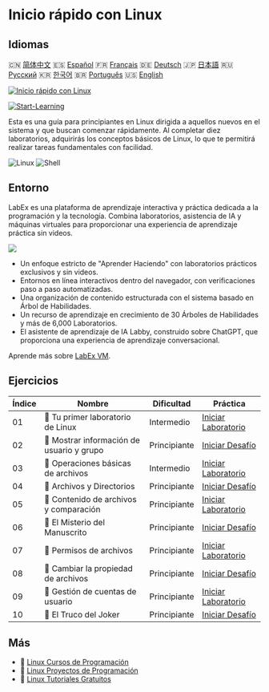 # Inicio rápido con Linux

## Idiomas

🇨🇳 [简体中文](README_zh.md) 🇪🇸 [Español](README_es.md) 🇫🇷 [Français](README_fr.md) 🇩🇪 [Deutsch](README_de.md) 🇯🇵 [日本語](README_ja.md) 🇷🇺 [Русский](README_ru.md) 🇰🇷 [한국어](README_ko.md) 🇧🇷 [Português](README_pt.md) 🇺🇸 [English](README.md) 

[![Inicio rápido con Linux](https://cover-creator.labex.io/quick-start-with-linux.png?lang=es)](https://labex.io/es/courses/quick-start-with-linux)

[![Start-Learning](https://img.shields.io/badge/Start-Learning-whitesmoke?style=for-the-badge)](https://labex.io/es/courses/quick-start-with-linux)

Esta es una guía para principiantes en Linux dirigida a aquellos nuevos en el sistema y que buscan comenzar rápidamente. Al completar diez laboratorios, adquirirás los conceptos básicos de Linux, lo que te permitirá realizar tareas fundamentales con facilidad.

![Linux](https://img.shields.io/badge/Linux-whitesmoke?style=for-the-badge&logo=linux)
![Shell](https://img.shields.io/badge/Shell-whitesmoke?style=for-the-badge&logo=shell)


## Entorno

LabEx es una plataforma de aprendizaje interactiva y práctica dedicada a la programación y la tecnología. Combina laboratorios, asistencia de IA y máquinas virtuales para proporcionar una experiencia de aprendizaje práctica sin videos.

![](https://tutorial-screenshot.getvm.io/images/vm-1725247253.png)

- Un enfoque estricto de "Aprender Haciendo" con laboratorios prácticos exclusivos y sin videos.
- Entornos en línea interactivos dentro del navegador, con verificaciones paso a paso automatizadas.
- Una organización de contenido estructurada con el sistema basado en Árbol de Habilidades.
- Un recurso de aprendizaje en crecimiento de 30 Árboles de Habilidades y más de 6,000 Laboratorios.
- El asistente de aprendizaje de IA Labby, construido sobre ChatGPT, que proporciona una experiencia de aprendizaje conversacional.

Aprende más sobre [LabEx VM](https://support.labex.io/using-labex/virtual-machine).

## Ejercicios

|   Índice | Nombre                                    | Dificultad   | Práctica                                                                                                                  |
|----------|-------------------------------------------|--------------|---------------------------------------------------------------------------------------------------------------------------|
|       01 | 📖 Tu primer laboratorio de Linux         | Intermedio   | <a target='_blank' href='https://labex.io/es/tutorials/linux-your-first-linux-lab-270253'>Iniciar Laboratorio</a>         |
|       02 | 🎯 Mostrar información de usuario y grupo | Principiante | <a target='_blank' href='https://labex.io/es/tutorials/linux-display-user-and-group-information-8718'>Iniciar Desafío</a> |
|       03 | 📖 Operaciones básicas de archivos        | Intermedio   | <a target='_blank' href='https://labex.io/es/tutorials/linux-basic-files-operations-270248'>Iniciar Laboratorio</a>       |
|       04 | 🎯 Archivos y Directorios                 | Principiante | <a target='_blank' href='https://labex.io/es/tutorials/linux-files-and-directories-270246'>Iniciar Desafío</a>            |
|       05 | 📖 Contenido de archivos y comparación    | Principiante | <a target='_blank' href='https://labex.io/es/tutorials/linux-file-contents-and-comparing-270251'>Iniciar Laboratorio</a>  |
|       06 | 🎯 El Misterio del Manuscrito             | Principiante | <a target='_blank' href='https://labex.io/es/tutorials/linux-the-manuscript-mystery-384742'>Iniciar Desafío</a>           |
|       07 | 📖 Permisos de archivos                   | Principiante | <a target='_blank' href='https://labex.io/es/tutorials/linux-permissions-of-files-270252'>Iniciar Laboratorio</a>         |
|       08 | 🎯 Cambiar la propiedad de archivos       | Principiante | <a target='_blank' href='https://labex.io/es/tutorials/shell-change-file-ownership-270254'>Iniciar Desafío</a>            |
|       09 | 📖 Gestión de cuentas de usuario          | Principiante | <a target='_blank' href='https://labex.io/es/tutorials/linux-user-account-management-49'>Iniciar Laboratorio</a>          |
|       10 | 🎯 El Truco del Joker                     | Principiante | <a target='_blank' href='https://labex.io/es/tutorials/linux-the-joker-s-trick-270247'>Iniciar Desafío</a>                |

## Más

- 🔗 [Linux Cursos de Programación](https://github.com/labex-labs/awesome-programming-courses)
- 🔗 [Linux Proyectos de Programación](https://github.com/labex-labs/awesome-programming-projects)
- 🔗 [Linux Tutoriales Gratuitos](https://github.com/labex-labs/linux-free-tutorials)

